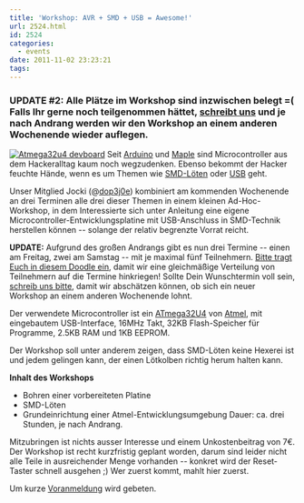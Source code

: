 ```yaml
---
title: 'Workshop: AVR + SMD + USB = Awesome!'
url: 2524.html
id: 2524
categories:
  - events
date: 2011-11-02 23:23:21
tags:
---
```


### **UPDATE #2:** Alle Plätze im Workshop sind inzwischen belegt =( Falls Ihr gerne noch teilgenommen hättet, [schreibt uns](mailto:atmega32u4-workshop@dojoe.net?subject=[workshop]) und je nach Andrang werden wir den Workshop an einem anderen Wochenende wieder auflegen.

[![](https://blog.shackspace.de/wp-content/uploads/2011/10/jt9ja-225x300.jpg "Atmega32u4 devboard")](https://blog.shackspace.de/wp-content/uploads/2011/10/jt9ja.jpg) Seit [Arduino](http://arduino.cc/) und [Maple](http://leaflabs.com/devices/maple/) sind Microcontroller aus dem Hackeralltag kaum noch wegzudenken. Ebenso bekommt der Hacker feuchte Hände, wenn es um Themen wie [SMD-Löten](http://de.wikipedia.org/wiki/Surface-mounted_device) oder [USB](http://de.wikipedia.org/wiki/Universal_Serial_Bus) geht.

Unser Mitglied Jocki (@[dop3j0e](http://twitter.com/dop3j0e)) kombiniert am kommenden Wochenende an drei Terminen alle drei dieser Themen in einem kleinen Ad-Hoc-Workshop, in dem Interessierte sich unter Anleitung eine eigene Microcontroller-Entwicklungsplatine mit USB-Anschluss in SMD-Technik herstellen können -- solange der relativ begrenzte Vorrat reicht.

<!--more-->

**UPDATE:** Aufgrund des großen Andrangs gibt es nun drei Termine -- einen am Freitag, zwei am Samstag -- mit je maximal fünf Teilnehmern. [Bitte tragt Euch in diesem Doodle ein](http://www.doodle.com/kahnif6vtv7svbds), damit wir eine gleichmäßige Verteilung von Teilnehmern auf die Termine hinkriegen! Sollte Dein Wunschtermin voll sein, [schreib uns bitte](mailto:atmega32u4-workshop@dojoe.net?subject=[workshop]), damit wir abschätzen können, ob sich ein neuer Workshop an einem anderen Wochenende lohnt.

Der verwendete Microcontroller ist ein [ATmega32U4](http://www.atmel.com/dyn/products/product_card.asp?part_id=4317&amp;category_id=163&amp;family_id=607&amp;subfamily_id=760) von [Atmel](http://atmel.com/), mit eingebautem USB-Interface, 16MHz Takt, 32KB Flash-Speicher für Programme, 2.5KB RAM und 1KB EEPROM.

Der Workshop soll unter anderem zeigen, dass SMD-Löten keine Hexerei ist und jedem gelingen kann, der einen Lötkolben richtig herum halten kann.

**Inhalt des Workshops**

*   Bohren einer vorbereiteten Platine
*   SMD-Löten
*   Grundeinrichtung einer Atmel-Entwicklungsumgebung
Dauer: ca. drei Stunden, je nach Andrang.

Mitzubringen ist nichts ausser Interesse und einem Unkostenbeitrag von 7€. Der Workshop ist recht kurzfristig geplant worden, darum sind leider nicht alle Teile in ausreichender Menge vorhanden -- konkret wird der Reset-Taster schnell ausgehen ;) Wer zuerst kommt, mahlt hier zuerst.

Um kurze [Voranmeldung](mailto:atmega32u4-workshop@dojoe.net?subject=[workshopanmeldung]) wird gebeten.
